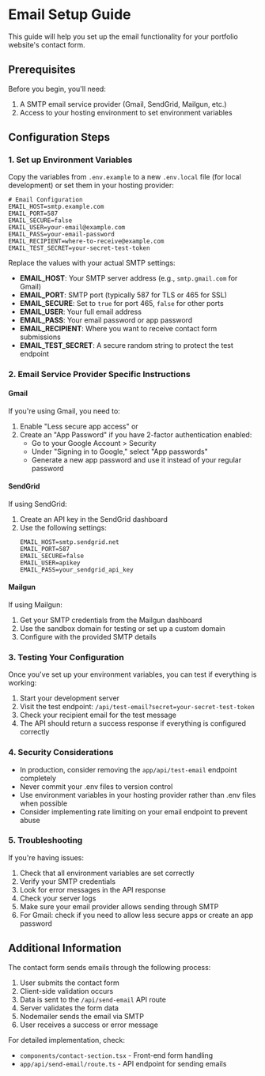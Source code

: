 # Email Setup Guide

This guide will help you set up the email functionality for your portfolio website's contact form.

## Prerequisites

Before you begin, you'll need:

1. A SMTP email service provider (Gmail, SendGrid, Mailgun, etc.)
2. Access to your hosting environment to set environment variables

## Configuration Steps

### 1. Set up Environment Variables

Copy the variables from `.env.example` to a new `.env.local` file (for local development) or set them in your hosting provider:

```
# Email Configuration
EMAIL_HOST=smtp.example.com
EMAIL_PORT=587
EMAIL_SECURE=false
EMAIL_USER=your-email@example.com
EMAIL_PASS=your-email-password
EMAIL_RECIPIENT=where-to-receive@example.com
EMAIL_TEST_SECRET=your-secret-test-token
```

Replace the values with your actual SMTP settings:

- **EMAIL_HOST**: Your SMTP server address (e.g., `smtp.gmail.com` for Gmail)
- **EMAIL_PORT**: SMTP port (typically 587 for TLS or 465 for SSL)
- **EMAIL_SECURE**: Set to `true` for port 465, `false` for other ports
- **EMAIL_USER**: Your full email address
- **EMAIL_PASS**: Your email password or app password
- **EMAIL_RECIPIENT**: Where you want to receive contact form submissions
- **EMAIL_TEST_SECRET**: A secure random string to protect the test endpoint

### 2. Email Service Provider Specific Instructions

#### Gmail

If you're using Gmail, you need to:

1. Enable "Less secure app access" or
2. Create an "App Password" if you have 2-factor authentication enabled:
   - Go to your Google Account > Security
   - Under "Signing in to Google," select "App passwords"
   - Generate a new app password and use it instead of your regular password

#### SendGrid

If using SendGrid:

1. Create an API key in the SendGrid dashboard
2. Use the following settings:
   ```
   EMAIL_HOST=smtp.sendgrid.net
   EMAIL_PORT=587
   EMAIL_SECURE=false
   EMAIL_USER=apikey
   EMAIL_PASS=your_sendgrid_api_key
   ```

#### Mailgun

If using Mailgun:

1. Get your SMTP credentials from the Mailgun dashboard
2. Use the sandbox domain for testing or set up a custom domain
3. Configure with the provided SMTP details

### 3. Testing Your Configuration

Once you've set up your environment variables, you can test if everything is working:

1. Start your development server
2. Visit the test endpoint: `/api/test-email?secret=your-secret-test-token`
3. Check your recipient email for the test message
4. The API should return a success response if everything is configured correctly

### 4. Security Considerations

- In production, consider removing the `app/api/test-email` endpoint completely
- Never commit your .env files to version control
- Use environment variables in your hosting provider rather than .env files when possible
- Consider implementing rate limiting on your email endpoint to prevent abuse

### 5. Troubleshooting

If you're having issues:

1. Check that all environment variables are set correctly
2. Verify your SMTP credentials
3. Look for error messages in the API response
4. Check your server logs
5. Make sure your email provider allows sending through SMTP 
6. For Gmail: check if you need to allow less secure apps or create an app password

## Additional Information

The contact form sends emails through the following process:

1. User submits the contact form
2. Client-side validation occurs
3. Data is sent to the `/api/send-email` API route
4. Server validates the form data
5. Nodemailer sends the email via SMTP
6. User receives a success or error message

For detailed implementation, check:
- `components/contact-section.tsx` - Front-end form handling
- `app/api/send-email/route.ts` - API endpoint for sending emails 